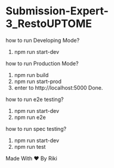 # Submission-Expert-3_RestoUPTOME

how to run Developing Mode?
1. npm run start-dev

how to run Production Mode?
1. npm run build
2. npm run start-prod
3. enter to http://localhost:5000
Done.

how to run e2e testing?
1. npm run start-dev
2. npm run e2e

how to run spec testing?
1. npm run start-dev
2. npm run test

Made With ❤️ By Riki
